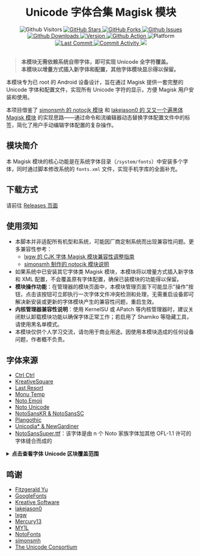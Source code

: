<div align="center">

# Unicode 字体合集 Magisk 模块

<img src="https://api.visitorbadge.io/api/visitors?path=Losketch.UnicodeFontSet-magisk-module&countColor=%234ecdc4" alt="Github Visitors">
<a href="https://github.com/Losketch/UnicodeFontSet-magisk-module/stargazers">
  <img src="https://img.shields.io/github/stars/Losketch/UnicodeFontSet-magisk-module?style=for-the-badge&color=yellow" alt="GitHub Stars">
</a>
<a href="https://github.com/Losketch/UnicodeFontSet-magisk-module/forks">
  <img src="https://img.shields.io/github/forks/Losketch/UnicodeFontSet-magisk-module?style=for-the-badge&color=8a2be2" alt="GitHub Forks">
</a>
<a href="https://github.com/Losketch/UnicodeFontSet-magisk-module/issues">
  <img src="https://img.shields.io/github/issues-raw/Losketch/UnicodeFontSet-magisk-module?style=for-the-badge&label=Issues&color=orange" alt="Github Issues">
</a>
<br/>

<a href="https://github.com/Losketch/UnicodeFontSet-magisk-module/releases/latest">
  <img src="https://img.shields.io/github/downloads/Losketch/UnicodeFontSet-magisk-module/total?style=for-the-badge" alt="Github Downloads">
</a>
<a href="https://github.com/Losketch/UnicodeFontSet-magisk-module/releases">
  <img src="https://img.shields.io/github/v/release/Losketch/UnicodeFontSet-magisk-module?style=for-the-badge&color=brightgreen" alt="Version">
</a>
<a href="https://github.com/Losketch/UnicodeFontSet-magisk-module/actions">
  <img src="https://img.shields.io/github/actions/workflow/status/Losketch/UnicodeFontSet-magisk-module/main.yml?style=for-the-badge" alt="Github Action">
</a>
<img src="https://img.shields.io/badge/Platform-Android-lightgreen?style=for-the-badge" alt="Platform">
<br/>

<a href="https://github.com/Losketch/UnicodeFontSet-magisk-module/commits">
  <img src="https://img.shields.io/github/last-commit/Losketch/UnicodeFontSet-magisk-module?style=for-the-badge" alt="Last Commit">
</a>
<a href="https://github.com/Losketch/UnicodeFontSet-magisk-module/commits">
  <img src="https://img.shields.io/github/commit-activity/m/Losketch/UnicodeFontSet-magisk-module?style=for-the-badge" alt="Commit Activity">
</a>
<img src="https://img.shields.io/badge/language-Bash/sh-89e051?style=for-the-badge">

</div>
<br/>

> **本模块无需依赖系统自带字体，即可实现 Unicode 全字符覆盖。**  
> **本模块以增量方式插入新字体和配置，其他字体模块显示得以保留。**

本模块专为已 root 的 Android 设备设计，旨在通过 Magisk 提供一套完整的 Unicode 字体和配置文件，实现所有 Unicode 字符的显示，方便 Magisk 用户安装和使用。

本项目借鉴了 [simonsmh 的 notocjk 模块](https://github.com/simonsmh/notocjk) 和 [lakejason0 的 又又一个遍黑体 Magisk 模块](https://github.com/lakejason0/AAnother-Plangothic-magisk-module) 的实现思路——通过命令和流编辑器动态替换字体配置文件中的标签，简化了用户手动编辑字体配置的复杂操作。

## 模块简介
本 Magisk 模块的核心功能是在系统字体目录（`/system/fonts`）中安装多个字体，同时通过脚本修改系统的 `fonts.xml` 文件，实现手机字库的全面补充。

## 下载方式

请前往 [Releases 页面](https://github.com/Losketch/UnicodeFontSet-magisk-module/releases)

## 使用须知

- 本脚本并非适配所有机型和系统，可能因厂商定制系统而出现兼容性问题。更多兼容性参考：
  - [lxgw 的 CJK 字体 Magisk 模块兼容性调整指南](https://github.com/lxgw/advanced-cjk-font-magisk-module-template#兼容性调整-仅供参考)
  - [simonsmh 制作的 notocjk 模块说明](https://github.com/simonsmh/notocjk)
- 如果系统中已安装其它字体类 Magisk 模块，本模块将以增量方式插入新字体和 XML 配置，不会覆盖原有字体配置，确保已装模块的功能得以保留。
- **模块操作功能**：在管理器的模块页面中，本模块管理页面下可能显示"操作"按钮，点击该按钮可立即执行一次字体文件冲突检测和处理，无需重启设备即可解决新安装或更新的字体模块产生的兼容性问题，重启生效。
- **内核管理器兼容性说明**：使用 KernelSU 或 APatch 等内核管理器时，建议关闭默认卸载模块功能以确保字体正常工作；若启用了 Shamiko 等隐藏工具，请使用黑名单模式。
- 本模块仅供个人学习交流，请勿用于商业用途。因使用本模块造成的任何设备问题，作者概不负责。

## 字体来源

- [Ctrl Ctrl](https://github.com/MY1L/Ctrl/releases/tag/Ctr1)
- [KreativeSquare](https://github.com/kreativekorp/open-relay/tree/master/KreativeSquare)
- [Last Resort](https://github.com/unicode-org/last-resort-font)
- [Monu Temp](https://github.com/MY1L/Unicode/releases/tag/Temp)
- [Noto Emoji](https://github.com/googlefonts/noto-emoji)
- [Noto Unicode](https://github.com/MY1L/Unicode/releases/tag/NotoUni7)
- [NotoSansKR & NotoSansSC](https://github.com/notofonts/noto-cjk/tree/refs/heads/main/Sans/SubsetOTF)
- [Plangothic](https://github.com/Fitzgerald-Porthmouth-Koenigsegg/Plangothic)
- [Unicodia* & NewGardiner](https://github.com/Mercury13/unicodia/tree/main/Fonts)
- [NotoSansSuper.ttf](https://github.com/Losketch/UnicodeFontSet-magisk-module/tree/NotoSansSuper)：该字体是由 n 个 Noto 家族字体加其他 OFL-1.1 许可的字体缝合而成的

<details>
<summary><b>点击查看字体 Unicode 区块覆盖范围</b></summary>

<div align="center">
<img alt="CtrlCtrl" src="./documentation/samples/CtrlCtrl_unicode_coverage.svg">
<img alt="KreativeSquare" src="./documentation/samples/KreativeSquare_unicode_coverage.svg">
<img alt="MonuTemp" src="./documentation/samples/MonuTemp_unicode_coverage.svg">
<img alt="NotoColorEmoji" src="./documentation/samples/NotoColorEmoji_unicode_coverage.svg">
<img alt="NewGardiner" src="./documentation/samples/NewGardiner_unicode_coverage.svg">
<img alt="NotoSansKR-Regular" src="./documentation/samples/NotoSansKR-Regular_unicode_coverage.svg">
<img alt="NotoSansSC-Regular" src="./documentation/samples/NotoSansSC-Regular_unicode_coverage.svg">
<img alt="NotoSansSuper" src="./documentation/samples/NotoSansSuper_unicode_coverage.svg">
<img alt="NotoUnicode" src="./documentation/samples/NotoUnicode_unicode_coverage.svg">
<img alt="PlangothicP1-Regular" src="./documentation/samples/PlangothicP1-Regular_unicode_coverage.svg">
<img alt="PlangothicP2-Regular" src="./documentation/samples/PlangothicP2-Regular_unicode_coverage.svg">
<img alt="UnicodiaDaarage" src="./documentation/samples/UnicodiaDaarage_unicode_coverage.svg">
<img alt="UnicodiaSesh" src="./documentation/samples/UnicodiaSesh_unicode_coverage.svg">
</div>
</details>

## 鸣谢

- [Fitzgerald Yu](https://github.com/Fitzgerald-Porthmouth-Koenigsegg)
- [GoogleFonts](https://github.com/googlefonts)
- [Kreative Software](https://github.com/kreativekorp)
- [lakejason0](https://github.com/lakejason0)
- [lxgw](https://github.com/lxgw)
- [Mercury13](https://github.com/Mercury13)
- [MY1L](https://github.com/MY1L)
- [NotoFonts](https://github.com/notofonts)
- [simonsmh](https://github.com/simonsmh)
- [The Unicode Consortium](https://github.com/unicode-org)
